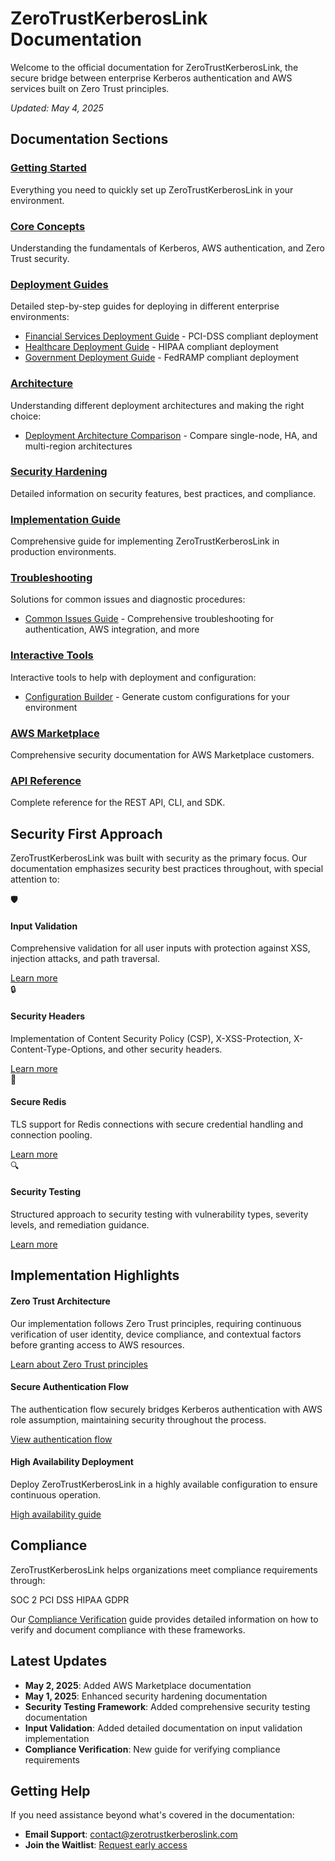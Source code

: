 # ZeroTrustKerberosLink Documentation

Welcome to the official documentation for ZeroTrustKerberosLink, the secure bridge between enterprise Kerberos authentication and AWS services built on Zero Trust principles.

*Updated: May 4, 2025*

## Documentation Sections

### [Getting Started](./getting-started/index.html)
Everything you need to quickly set up ZeroTrustKerberosLink in your environment.

### [Core Concepts](./core-concepts/index.html)
Understanding the fundamentals of Kerberos, AWS authentication, and Zero Trust security.

### [Deployment Guides](./deployment-guides/)
Detailed step-by-step guides for deploying in different enterprise environments:
- [Financial Services Deployment Guide](./deployment-guides/financial-services.html) - PCI-DSS compliant deployment
- [Healthcare Deployment Guide](./deployment-guides/healthcare.html) - HIPAA compliant deployment
- [Government Deployment Guide](./deployment-guides/government.html) - FedRAMP compliant deployment

### [Architecture](./architecture/)
Understanding different deployment architectures and making the right choice:
- [Deployment Architecture Comparison](./architecture/deployment-comparison.html) - Compare single-node, HA, and multi-region architectures

### [Security Hardening](./security-hardening/index.html)
Detailed information on security features, best practices, and compliance.

### [Implementation Guide](./implementation-guide/index.html)
Comprehensive guide for implementing ZeroTrustKerberosLink in production environments.

### [Troubleshooting](./troubleshooting/)
Solutions for common issues and diagnostic procedures:
- [Common Issues Guide](./troubleshooting/common-issues.html) - Comprehensive troubleshooting for authentication, AWS integration, and more

### [Interactive Tools](./tools/)
Interactive tools to help with deployment and configuration:
- [Configuration Builder](./tools/configuration-builder.html) - Generate custom configurations for your environment

### [AWS Marketplace](./aws-marketplace/index.html)
Comprehensive security documentation for AWS Marketplace customers.

### [API Reference](./api-reference/index.html)
Complete reference for the REST API, CLI, and SDK.

## Security First Approach

ZeroTrustKerberosLink was built with security as the primary focus. Our documentation emphasizes security best practices throughout, with special attention to:

<div class="security-cards">
  <div class="security-card">
    <div class="security-card-icon">🛡️</div>
    <h4>Input Validation</h4>
    <p>Comprehensive validation for all user inputs with protection against XSS, injection attacks, and path traversal.</p>
    <a href="./security-hardening/input-validation.html">Learn more</a>
  </div>
  
  <div class="security-card">
    <div class="security-card-icon">🔒</div>
    <h4>Security Headers</h4>
    <p>Implementation of Content Security Policy (CSP), X-XSS-Protection, X-Content-Type-Options, and other security headers.</p>
    <a href="./security-hardening/security-headers.html">Learn more</a>
  </div>
  
  <div class="security-card">
    <div class="security-card-icon">🔐</div>
    <h4>Secure Redis</h4>
    <p>TLS support for Redis connections with secure credential handling and connection pooling.</p>
    <a href="./security-hardening/secure-redis.html">Learn more</a>
  </div>
  
  <div class="security-card">
    <div class="security-card-icon">🔍</div>
    <h4>Security Testing</h4>
    <p>Structured approach to security testing with vulnerability types, severity levels, and remediation guidance.</p>
    <a href="./security-hardening/security-testing.html">Learn more</a>
  </div>
</div>

## Implementation Highlights

<div class="zero-trust-principle">
  <h4>Zero Trust Architecture</h4>
  <p>Our implementation follows Zero Trust principles, requiring continuous verification of user identity, device compliance, and contextual factors before granting access to AWS resources.</p>
  <a href="./core-concepts/zero-trust.html">Learn about Zero Trust principles</a>
</div>

<div class="implementation-step">
  <h4>Secure Authentication Flow</h4>
  <p>The authentication flow securely bridges Kerberos authentication with AWS role assumption, maintaining security throughout the process.</p>
  <a href="./core-concepts/auth-flow.html">View authentication flow</a>
</div>

<div class="implementation-step">
  <h4>High Availability Deployment</h4>
  <p>Deploy ZeroTrustKerberosLink in a highly available configuration to ensure continuous operation.</p>
  <a href="./implementation-guide/high-availability.html">High availability guide</a>
</div>

## Compliance

ZeroTrustKerberosLink helps organizations meet compliance requirements through:

<div class="compliance-badges">
  <span class="compliance-badge">SOC 2</span>
  <span class="compliance-badge">PCI DSS</span>
  <span class="compliance-badge">HIPAA</span>
  <span class="compliance-badge">GDPR</span>
</div>

Our [Compliance Verification](./implementation-guide/compliance-verification.html) guide provides detailed information on how to verify and document compliance with these frameworks.

## Latest Updates

- **May 2, 2025**: Added AWS Marketplace documentation
- **May 1, 2025**: Enhanced security hardening documentation
- **Security Testing Framework**: Added comprehensive security testing documentation
- **Input Validation**: Added detailed documentation on input validation implementation
- **Compliance Verification**: New guide for verifying compliance requirements

## Getting Help

If you need assistance beyond what's covered in the documentation:

- **Email Support**: [contact@zerotrustkerberoslink.com](mailto:contact@zerotrustkerberoslink.com)
- **Join the Waitlist**: [Request early access](https://zerotrustkerberoslink.com/#waitlist)
